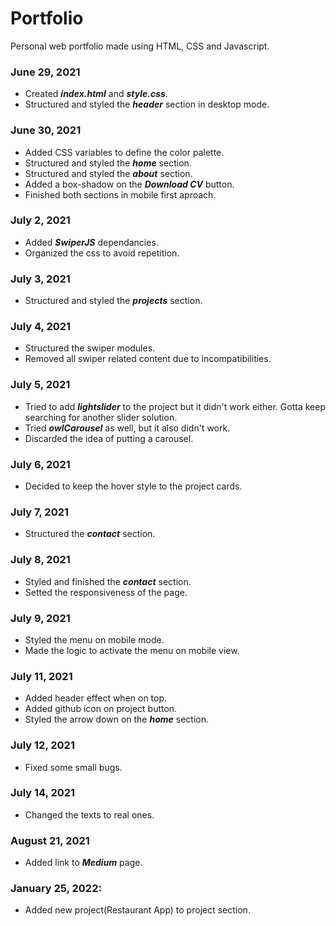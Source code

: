 # Portfolio

Personal web portfolio made using HTML, CSS and Javascript.

### June 29, 2021

-   Created **_index.html_** and **_style.css_**.
-   Structured and styled the **_header_** section in desktop mode.

### June 30, 2021

-   Added CSS variables to define the color palette.
-   Structured and styled the **_home_** section.
-   Structured and styled the **_about_** section.
-   Added a box-shadow on the **_Download CV_** button.
-   Finished both sections in mobile first aproach.

### July 2, 2021

-   Added **_SwiperJS_** dependancies.
-   Organized the css to avoid repetition.

### July 3, 2021

-   Structured and styled the **_projects_** section.

### July 4, 2021

-   Structured the swiper modules.
-   Removed all swiper related content due to incompatibilities.

### July 5, 2021

-   Tried to add **_lightslider_** to the project but it didn't work either. Gotta keep searching for another slider solution.
-   Tried **_owlCarousel_** as well, but it also didn't work.
-   Discarded the idea of putting a carousel.

### July 6, 2021

-   Decided to keep the hover style to the project cards.

### July 7, 2021

-   Structured the **_contact_** section.

### July 8, 2021

-   Styled and finished the **_contact_** section.
-   Setted the responsiveness of the page.

### July 9, 2021

-   Styled the menu on mobile mode.
-   Made the logic to activate the menu on mobile view.

### July 11, 2021

-   Added header effect when on top.
-   Added github icon on project button.
-   Styled the arrow down on the **_home_** section.

### July 12, 2021

-   Fixed some small bugs.

### July 14, 2021

-   Changed the texts to real ones.

### August 21, 2021

-   Added link to **_Medium_** page.

### January 25, 2022:

-   Added new project(Restaurant App) to project section.
